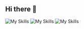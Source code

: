 ## Hi there 👋


![My Skills](https://skillicons.dev/icons?i=js,html,css) ![My Skills](https://skillicons.dev/icons?i=python,java,nodejs) ![My Skills](https://skillicons.dev/icons?i=mongodb,vscode,figma&theme=light)

<!--
**YogananthJ/YogananthJ** is a ✨ _special_ ✨ repository because its `README.md` (this file) appears on your GitHub profile.

Here are some ideas to get you started:

- 🔭 I’m currently working on ...
- 🌱 I’m currently learning ...
- 👯 I’m looking to collaborate on ...
- 🤔 I’m looking for help with ...
- 💬 Ask me about ...
- 📫 How to reach me: ...
- 😄 Pronouns: ...
- ⚡ Fun fact: ...
-->
